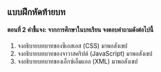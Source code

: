 ## แบบฝึกหัดท้ายบท
#### ตอนที่ 2 คำชี้แจง: จากการศึกษาในบทเรียน จงตอบคำถามดังต่อไปนี้
1. จงอธิบายบทบาทของซีเอสเอส (CSS) มาพอสังเขป
2. จงอธิบายบทบาทของจาวาสคริปต์ (JavaScript) มาพอสังเขป
3. จงอธิบายบทบาทของเอ็กซ์เอ็มแอล (XML) มาพอสังเขป